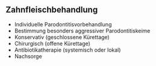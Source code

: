 ## Zahnfleischbehandlung

- Individuelle Parodontitisvorbehandlung
- Bestimmung besonders aggressiver Parodontitiskeime
- Konservativ (geschlossene Kürettage)
- Chirurgisch (offene Kürettage)
- Antibiotikatherapie (systemisch oder lokal)
- Nachsorge
